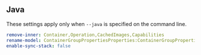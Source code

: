 ## Java

These settings apply only when `--java` is specified on the command line.

``` yaml $(java)
remove-inner: Container,Operation,CachedImages,Capabilities
rename-model: ContainerGroupPropertiesProperties:ContainerGroupProperties,UserAssignedIdentities:ContainerGroupIdentityUserAssignedIdentities
enable-sync-stack: false
```